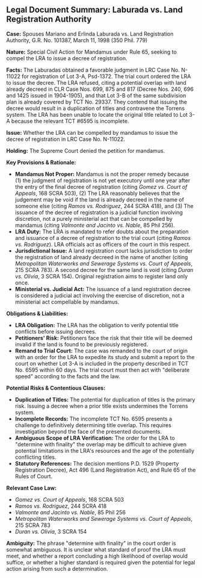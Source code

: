## Legal Document Summary: Laburada vs. Land Registration Authority

**Case:** Spouses Mariano and Erlinda Laburada vs. Land Registration Authority, G.R. No. 101387, March 11, 1998 (350 Phil. 779)

**Nature:** Special Civil Action for Mandamus under Rule 65, seeking to compel the LRA to issue a decree of registration.

**Facts:** The Laburadas obtained a favorable judgment in LRC Case No. N-11022 for registration of Lot 3-A, Psd-1372. The trial court ordered the LRA to issue the decree. The LRA refused, citing a potential overlap with land already decreed in CLR Case Nos. 699, 875 and 817 (Decree Nos. 240, 696 and 1425 issued in 1904-1905), and that Lot 3-B of the same subdivision plan is already covered by TCT No. 29337. They contend that issuing the decree would result in a duplication of titles and contravene the Torrens system.  The LRA has been unable to locate the original title related to Lot 3-A because the relevant TCT #6595 is incomplete.

**Issue:** Whether the LRA can be compelled by mandamus to issue the decree of registration in LRC Case No. N-11022.

**Holding:** The Supreme Court denied the petition for mandamus.

**Key Provisions & Rationale:**

*   **Mandamus Not Proper:** Mandamus is not the proper remedy because (1) the judgment of registration is not yet executory until one year after the entry of the final decree of registration (citing *Gomez vs. Court of Appeals*, 168 SCRA 503), (2) The LRA reasonably believes that the judgement may be void if the land is already decreed in the name of someone else (citing *Ramos vs. Rodriguez*, 244 SCRA 418), and (3) The issuance of the decree of registration is a judicial function involving discretion, not a purely ministerial act that can be compelled by mandamus (citing *Valmonte and Jacinto vs. Nable*, 85 Phil 256).
*   **LRA Duty:** The LRA is mandated to refer doubts about the preparation and issuance of a decree of registration to the trial court (citing *Ramos vs. Rodriguez*). LRA officials act as officers of the court in this respect.
*   **Jurisdictional Issue:** A land registration court lacks jurisdiction to order the registration of land already decreed in the name of another (citing *Metropolitan Waterworks and Sewerage Systems vs. Court of Appeals*, 215 SCRA 783). A second decree for the same land is void (citing *Duran vs. Olivia*, 3 SCRA 154). Original registration aims to register land only once.
*   **Ministerial vs. Judicial Act:** The issuance of a land registration decree is considered a judicial act involving the exercise of discretion, not a ministerial act compellable by mandamus.

**Obligations & Liabilities:**

*   **LRA Obligation:** The LRA has the obligation to verify potential title conflicts before issuing decrees.
*   **Petitioners' Risk:** Petitioners face the risk that their title will be deemed invalid if the land is found to be previously registered.
*   **Remand to Trial Court:** The case was remanded to the court of origin with an order for the LRA to expedite its study and submit a report to the court on whether Lot 3-A is included in the property described in TCT No. 6595 within 60 days.  The trial court must then act with "deliberate speed" according to the facts and the law.

**Potential Risks & Contentious Clauses:**

*   **Duplication of Titles:** The potential for duplication of titles is the primary risk. Issuing a decree when a prior title exists undermines the Torrens system.
*   **Incomplete Records:** The incomplete TCT No. 6595 presents a challenge to definitively determining title overlap. This requires investigation beyond the face of the presented documents.
*   **Ambiguous Scope of LRA Verification:** The order for the LRA to "determine with finality" the overlap may be difficult to achieve given potential limitations in the LRA's resources and the age of the potentially conflicting titles.
*   **Statutory References:** The decision mentions P.D. 1529 (Property Registration Decree), Act 496 (Land Registration Act), and Rule 65 of the Rules of Court.

**Relevant Case Law:**

*   *Gomez vs. Court of Appeals*, 168 SCRA 503
*   *Ramos vs. Rodriguez*, 244 SCRA 418
*   *Valmonte and Jacinto vs. Nable*, 85 Phil 256
*   *Metropolitan Waterworks and Sewerage Systems vs. Court of Appeals*, 215 SCRA 783
*   *Duran vs. Olivia*, 3 SCRA 154

**Ambiguity:** The phrase "determine with finality" in the court order is somewhat ambiguous. It is unclear what standard of proof the LRA must meet, and whether a report concluding a high likelihood of overlap would suffice, or whether a higher standard is required given the potential for legal action arising from such a determination.
